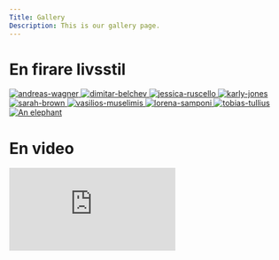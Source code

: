 ```yaml
---
Title: Gallery
Description: This is our gallery page.
---
```


En firare livsstil
==========================

<div class="gallery">
    <a href="%base_url%/image/kmom05/andreas-wagner.jpg" target="_blank" rel="noopener noreferrer">
        <picture>
            <source media="(min-width: 668px)" srcset="%base_url%/image/kmom05/andreas-wagner.jpg?w=330">
            <img src="%base_url%/image/kmom05/andreas-wagner.jpg?w=660" alt="andreas-wagner">
        </picture>
    </a>
    <a href="%base_url%/image/kmom05/dimitar-belchev.jpg" target="_blank" rel="noopener noreferrer">
        <picture>
            <source media="(min-width: 668px)" srcset="%base_url%/image/kmom05/dimitar-belchev.jpg?w=330">
            <img src="%base_url%/image/kmom05/dimitar-belchev.jpg?w=660" alt="dimitar-belchev">
        </picture>
    </a>
    <a href="%base_url%/image/kmom05/jessica-ruscello.jpg" target="_blank" rel="noopener noreferrer">
        <picture>
            <source media="(min-width: 668px)" srcset="%base_url%/image/kmom05/jessica-ruscello.jpg?w=330">
            <img src="%base_url%/image/kmom05/jessica-ruscello.jpg?w=660" alt="jessica-ruscello">
        </picture>
    </a>
    <a href="%base_url%/image/kmom05/karly-jones.jpg" target="_blank" rel="noopener noreferrer">
        <picture>
            <source media="(min-width: 668px)" srcset="%base_url%/image/kmom05/karly-jones.jpg?w=330">
            <img src="%base_url%/image/kmom05/karly-jones.jpg?w=660" alt="karly-jones">
        </picture>
    </a>
    <a href="%base_url%/image/kmom05/sarah-brown.jpg" target="_blank" rel="noopener noreferrer">
        <picture>
            <source media="(min-width: 668px)" srcset="%base_url%/image/kmom05/sarah-brown.jpg?w=330">
            <img src="%base_url%/image/kmom05/sarah-brown.jpg?w=660" alt="sarah-brown">
        </picture>
    </a>
    <a href="%base_url%/image/kmom05/vasilios-muselimis.jpg" target="_blank" rel="noopener noreferrer">
        <picture>
            <source media="(min-width: 668px)" srcset="%base_url%/image/kmom05/vasilios-muselimis.jpg?w=330">
            <img src="%base_url%/image/kmom05/vasilios-muselimis.jpg?w=660" alt="vasilios-muselimis">
        </picture>
    </a>
    <a href="%base_url%/image/kmom05/lorena-samponi.jpg" target="_blank" rel="noopener noreferrer">
        <picture>
            <source media="(min-width: 668px)" srcset="%base_url%/image/kmom05/lorena-samponi.jpg?w=330">
            <img src="%base_url%/image/kmom05/lorena-samponi.jpg?w=660" alt="lorena-samponi">
        </picture>
    </a>
    <a href="%base_url%/image/kmom05/tobias-tullius.jpg" target="_blank" rel="noopener noreferrer">
        <picture>
            <source media="(min-width: 668px)" srcset="%base_url%/image/kmom05/tobias-tullius.jpg?w=330">
            <img src="%base_url%/image/kmom05/tobias-tullius.jpg?w=660" alt="tobias-tullius">
        </picture>
    </a>
    <a href="%base_url%/image/kmom05/elephant1.jpg" target="_blank" rel="noopener noreferrer">
        <picture>
            <source media="(min-width: 668px)" srcset="%base_url%/image/kmom05/elephant1.jpg?w=330">
            <img src="%base_url%/image/kmom05/elephant1.jpg?w=660" alt="An elephant">
        </picture>
    </a>
</div>


En video
==========================

<div class="embed-container">
    <iframe src="https://www.youtube.com/embed/gCwjLPBqpa0" title="En video" frameborder="0" allowfullscreen></iframe>
</div>
